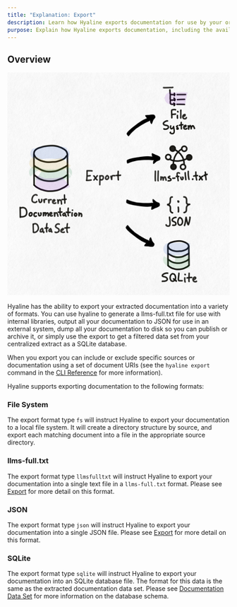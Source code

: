 ```yaml
---
title: "Explanation: Export"
description: Learn how Hyaline exports documentation for use by your organization
purpose: Explain how Hyaline exports documentation, including the available formats and options
---
```

## Overview

<div class="portrait">

![Overview](./_img/hyaline-export.svg)

Hyaline has the ability to export your extracted documentation into a variety of formats. You can use hyaline to generate a llms-full.txt file for use with internal libraries, output all your documentation to JSON for use in an external system, dump all your documentation to disk so you can publish or archive it, or simply use the export to get a filtered data set from your centralized extract as a SQLite database.

When you export you can include or exclude specific sources or documentation using a set of document URIs (see the `hyaline export` command in the [CLI Reference](../reference/cli.md) for more information).

Hyaline supports exporting documentation to the following formats:

### File System
The export format type `fs` will instruct Hyaline to export your documentation to a local file system. It will create a directory structure by source, and export each matching document into a file in the appropriate source directory.

### llms-full.txt
The export format type `llmsfulltxt` will instruct Hyaline to export your documentation into a single text file in a `llms-full.txt` format. Please see [Export](../reference/export.md) for more detail on this format.

### JSON
The export format type `json` will instruct Hyaline to export your documentation into a single JSON file. Please see [Export](../reference/export.md) for more detail on this format.

### SQLite
The export format type `sqlite` will instruct Hyaline to export your documentation into an SQLite database file. The format for this data is the same as the extracted documentation data set. Please see [Documentation Data Set](../reference/data-set.md) for more information on the database schema.

</div>
